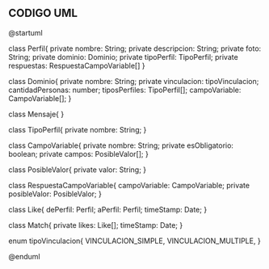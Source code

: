 ## CODIGO UML

@startuml

class Perfil{
 private nombre: String;
 private descripcion: String;
 private foto: String;
 private dominio: Dominio;
 private tipoPerfil: TipoPerfil; 
 private respuestas: RespuestaCampoVariable[]
}

class Dominio{
  private nombre: String;
  private vinculacion: tipoVinculacion;
  cantidadPersonas: number;
  tiposPerfiles: TipoPerfil[];
  campoVariable: CampoVariable[];
}

class Mensaje{
}

class TipoPerfil{
 private nombre: String;
}

class CampoVariable{
 private nombre: String;
 private esObligatorio: boolean; 
 private campos: PosibleValor[];
}

class PosibleValor{
 private valor: String;
}

class RespuestaCampoVariable{
 campoVariable: CampoVariable;
 private posibleValor: PosibleValor;
}

class Like{
 dePerfil: Perfil;
 aPerfil: Perfil;
 timeStamp: Date;
}

class Match{
 private likes: Like[];
 timeStamp: Date;
}

enum tipoVinculacion{
    VINCULACION_SIMPLE,
    VINCULACION_MULTIPLE,
}

@enduml
